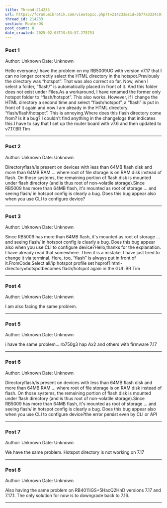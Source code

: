 ```yaml
---
title: Thread-214233
url: https://forum.mikrotik.com/viewtopic.php?t=214233&sid=3b77a3334c914448dbbc02bfdff4c3aa
thread_id: 214233
section: RouterOS
post_count: 8
date_crawled: 2025-02-03T19:53:57.275753
---
```


### Post 1
Author: Unknown
Date: Unknown

Hello everyone,I have the problem on my RB5009UG with version v7.17 that I can no longer correctly select the HTML directory in the hotspot.Previously the directory was “hotspot”. That was also correct so far. Now, when I select a folder, “flash/” is automatically placed in front of it. And this folder does not exist under Files.As a workaround, I have renamed the former only hotspot folder to “flash/hotspot”. This also works. However, if I change the HTML directory a second time and select “flash/hotspot”, a “flash” is put in front of it again and now I am already in the HTML directory “flash/flash/hotspot”. This is annoying.Where does this flash directory come from? Is it a bug? I couldn't find anything in the changelogs that indicates this.I have to say that I set up the router board with v7.6 and then updated to v7.17.BR Tim

---
### Post 2
Author: Unknown
Date: Unknown

Directoryflash/is present on devices with less than 64MB flash disk and more than 64MB RAM ... where root of file storage is on RAM disk instead of flash. On those systems, the remaining portion of flash disk is mounted under flash directory (and is thus root of non-volatile storage).Since RB5009 has more than 64MB flash, it's mounted as root of storage ... and seeing flash/ in hotspot config is clearly a bug. Does this bug appear also when you use CLI to configure device?

---
### Post 3
Author: Unknown
Date: Unknown

Since RB5009 has more than 64MB flash, it's mounted as root of storage ... and seeing flash/ in hotspot config is clearly a bug. Does this bug appear also when you use CLI to configure device?Hello,thanks for the explanation. I have already read that somewhere. Then it is a mistake. I have just tried to change it via terminal. Here, too, “flash” is always put in front of it.FromCode:Select all/ip hotspot profile set hsprof1 html-directory=hotspotbecomes flash/hotspot again in the GUI .BR Tim

---
### Post 4
Author: Unknown
Date: Unknown

I am also facing the same problem.

---
### Post 5
Author: Unknown
Date: Unknown

i have the same problem...  rb750g3  hap Ax2 and  others with firmware 7.17

---
### Post 6
Author: Unknown
Date: Unknown

Directoryflash/is present on devices with less than 64MB flash disk and more than 64MB RAM ... where root of file storage is on RAM disk instead of flash. On those systems, the remaining portion of flash disk is mounted under flash directory (and is thus root of non-volatile storage).Since RB5009 has more than 64MB flash, it's mounted as root of storage ... and seeing flash/ in hotspot config is clearly a bug. Does this bug appear also when you use CLI to configure device?the error persist even by CLI or API

---
### Post 7
Author: Unknown
Date: Unknown

We have the same problem. Hotspot directory is not working on 7.17

---
### Post 8
Author: Unknown
Date: Unknown

Also having the same problem on RB4011iGS+5HacQ2HnD versions 7.17 and 7.17.1. The only solution for now is to downgrade back to 7.16.

---
